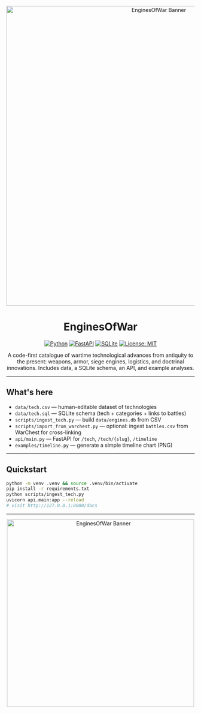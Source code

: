 <p align="center">
  <img src="https://github.com/user-attachments/assets/cf64ffbf-8055-43ab-80c5-79ef5859c387" alt="EnginesOfWar Banner" width="800"/>
</p>

<h1 align="center">EnginesOfWar</h1>

<p align="center">
  <a href="https://www.python.org/"><img src="https://img.shields.io/badge/Python-3.10+-blue.svg?logo=python&logoColor=white" alt="Python"></a>
  <a href="https://fastapi.tiangolo.com/"><img src="https://img.shields.io/badge/FastAPI-0.111+-009485?logo=fastapi&logoColor=white" alt="FastAPI"></a>
  <a href="https://www.sqlite.org/"><img src="https://img.shields.io/badge/SQLite-DB-003B57?logo=sqlite&logoColor=white" alt="SQLite"></a>
  <a href="LICENSE"><img src="https://img.shields.io/badge/License-MIT-green.svg" alt="License: MIT"></a>
</p>

<p align="center">
  A code-first catalogue of wartime technological advances from antiquity to the present:  
  weapons, armor, siege engines, logistics, and doctrinal innovations.  
  Includes data, a SQLite schema, an API, and example analyses.
</p>

---

## What's here
- `data/tech.csv` — human-editable dataset of technologies  
- `data/tech.sql` — SQLite schema (tech + categories + links to battles)  
- `scripts/ingest_tech.py` — build `data/engines.db` from CSV  
- `scripts/import_from_warchest.py` — optional: ingest `battles.csv` from WarChest for cross-linking  
- `api/main.py` — FastAPI for `/tech`, `/tech/{slug}`, `/timeline`  
- `examples/timeline.py` — generate a simple timeline chart (PNG)  

---

## Quickstart
```bash
python -m venv .venv && source .venv/bin/activate
pip install -r requirements.txt
python scripts/ingest_tech.py
uvicorn api.main:app --reload
# visit http://127.0.0.1:8000/docs

```

---

<p align="center">
  <img src="https://github.com/user-attachments/assets/4e7c668a-e831-423e-b791-0f436d29fc06" alt="EnginesOfWar Banner" width="500"/>
</p>



